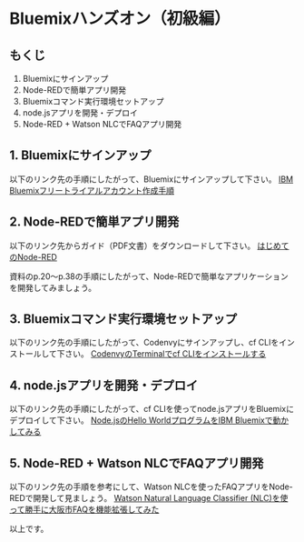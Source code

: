 # Bluemixハンズオン（初級編）

## もくじ

1. Bluemixにサインアップ
2. Node-REDで簡単アプリ開発
3. Bluemixコマンド実行環境セットアップ
4. node.jsアプリを開発・デプロイ
5. Node-RED + Watson NLCでFAQアプリ開発


## 1. Bluemixにサインアップ
以下のリンク先の手順にしたがって、Bluemixにサインアップして下さい。
[IBM Bluemixフリートライアルアカウント作成手順](http://qiita.com/KenichiSekine/items/6ad49b25167b3f4cdb63)


## 2. Node-REDで簡単アプリ開発
以下のリンク先からガイド（PDF文書）をダウンロードして下さい。
[はじめてのNode-RED](https://www.ibm.com/developerworks/community/wikis/home?lang=ja#!/wiki/Wdec01e50fbfa_493c_8a88_6dd85c4d983f/page/%E3%81%AF%E3%81%98%E3%82%81%E3%81%A6%E3%81%AENode-RED)

資料のp.20〜p.38の手順にしたがって、Node-REDで簡単なアプリケーションを開発してみましょう。

## 3. Bluemixコマンド実行環境セットアップ
以下のリンク先の手順にしたがって、Codenvyにサインアップし、cf CLIをインストールして下さい。
[CodenvyのTerminalでcf CLIをインストールする](http://qiita.com/takeyan/private/a996fa4a034f9d7d64eb)

## 4. node.jsアプリを開発・デプロイ
以下のリンク先の手順にしたがって、cf CLIを使ってnode.jsアプリをBluemixにデプロイして下さい。
[Node.jsのHello WorldプログラムをIBM Bluemixで動かしてみる](http://qiita.com/asmanabu/items/30028a8ecafdb041aefc)


## 5. Node-RED + Watson NLCでFAQアプリ開発
以下のリンク先の手順を参考にして、Watson NLCを使ったFAQアプリをNode-REDで開発して見ましょう。
[Watson Natural Language Classifier (NLC)を使って勝手に大阪市FAQを機能拡張してみた](http://qiita.com/takeyan/private/401d8346afe8e770c4e3)



以上です。


